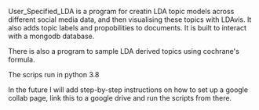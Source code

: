 User_Specified_LDA is a program for creatin LDA topic models across different social media data, and then visualising these topics with LDAvis. It also adds topic labels and propobilities to documents. It is built to interact with a mongodb database.

There is also a program to sample LDA derived topics using cochrane's formula.

The scrips run in python 3.8

In the future I will add step-by-step instructions on how to set up a google collab page, link this to a google drive and run the scripts from there.
